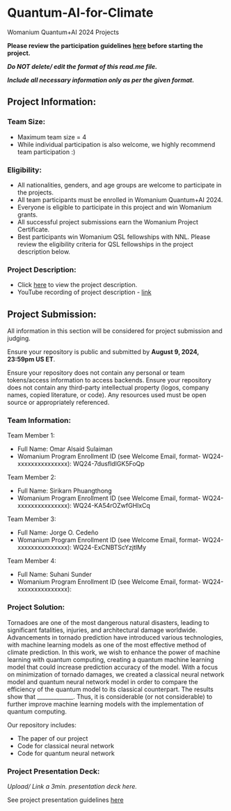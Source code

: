# Quantum-AI-for-Climate
Womanium Quantum+AI 2024 Projects

**Please review the participation guidelines [here](https://github.com/womanium-quantum/Quantum-AI-2024) before starting the project.**

_**Do NOT delete/ edit the format of this read.me file.**_

_**Include all necessary information only as per the given format.**_

## Project Information:

### Team Size:
  - Maximum team size = 4
  - While individual participation is also welcome, we highly recommend team participation :)

### Eligibility:
  - All nationalities, genders, and age groups are welcome to participate in the projects.
  - All team participants must be enrolled in Womanium Quantum+AI 2024.
  - Everyone is eligible to participate in this project and win Womanium grants.
  - All successful project submissions earn the Womanium Project Certificate.
  - Best participants win Womanium QSL fellowships with NNL. Please review the eligibility criteria for QSL fellowships in the project description below.

### Project Description:
  - Click [here](https://drive.google.com/file/d/1yoY_venPkNStjcDu0Na0HYhgO6CvVYdM/view?usp=sharing) to view the project description.
  - YouTube recording of project description - [link](https://youtu.be/ka2RgUYo83c?si=MUb_dwTVfP1FV_47)

## Project Submission:
All information in this section will be considered for project submission and judging.

Ensure your repository is public and submitted by **August 9, 2024, 23:59pm US ET**.

Ensure your repository does not contain any personal or team tokens/access information to access backends. Ensure your repository does not contain any third-party intellectual property (logos, company names, copied literature, or code). Any resources used must be open source or appropriately referenced.

### Team Information:
Team Member 1:
 - Full Name: Omar Alsaid Sulaiman
 - Womanium Program Enrollment ID (see Welcome Email, format- WQ24-xxxxxxxxxxxxxxx): WQ24-7dusfldIGK5FoQp

Team Member 2:
 - Full Name: Sirikarn Phuangthong
 - Womanium Program Enrollment ID (see Welcome Email, format- WQ24-xxxxxxxxxxxxxxx): WQ24-KA54rOZwfGHlxCq


Team Member 3:
 - Full Name: Jorge O. Cedeño
 - Womanium Program Enrollment ID (see Welcome Email, format- WQ24-xxxxxxxxxxxxxxx): WQ24-ExCNBTScYzjtlMy


Team Member 4:
 - Full Name: Suhani Sunder
 - Womanium Program Enrollment ID (see Welcome Email, format- WQ24-xxxxxxxxxxxxxxx):


### Project Solution:

Tornadoes are one of the most dangerous natural disasters, leading to significant fatalities, injuries, and architectural damage worldwide. Advancements in tornado prediction have introduced various technologies, with machine learning models as one of the most effective method of climate prediction. In this work, we wish to enhance the power of machine learning with quantum computing, creating a quantum machine learning model that could increase prediction accuracy of the model. With a focus on minimization of tornado damages, we created a classical neural network model and quantum neural network model in order to compare the efficiency of the quantum model to its classical counterpart. The results show that _____________. Thus, it is considerable (or not considerable) to further improve machine learning models with the implementation of quantum computing.

Our repository includes:
- The paper of our project
- Code for classical neural network
- Code for quantum neural network

### Project Presentation Deck:
_Upload/ Link a 3min. presentation deck here._

See project presentation guidelines [here](https://docs.google.com/document/d/13nWF8AxFAfFYTWEYPT3BpPdYkqtxxSAjmuXj_zcMh-E/edit?usp=sharing)

